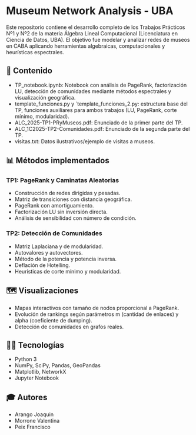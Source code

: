 # Museum Network Analysis - UBA

Este repositorio contiene el desarrollo completo de los Trabajos Prácticos Nº1 y Nº2 de la materia Álgebra Lineal Computacional (Licenciatura en Ciencia de Datos, UBA). El objetivo fue modelar y analizar redes de museos en CABA aplicando herramientas algebraicas, computacionales y heurísticas espectrales.

## 🧠 Contenido

- TP_notebook.ipynb: Notebook con análisis de PageRank, factorización LU, detección de comunidades mediante métodos espectrales y visualización geográfica.
- template_funciones.py y `template_funciones_2.py: estructura base del TP, funciones auxiliares para ambos trabajos (LU, PageRank, corte mínimo, modularidad).
- ALC_2025-TP1-PRyMuseos.pdf: Enunciado de la primer parte del TP.
- ALC_1C2025-TP2-Comunidades.pdf: Enunciado de la segunda parte del TP.
- visitas.txt: Datos ilustrativos/ejemplo de visitas a museos.

## 📊 Métodos implementados

### TP1: PageRank y Caminatas Aleatorias
- Construcción de redes dirigidas y pesadas.
- Matriz de transiciones con distancia geográfica.
- PageRank con amortiguamiento.
- Factorización LU sin inversión directa.
- Análisis de sensibilidad con número de condición.

### TP2: Detección de Comunidades
- Matriz Laplaciana y de modularidad.
- Autovalores y autovectores.
- Método de la potencia y potencia inversa.
- Deflación de Hotelling.
- Heurísticas de corte mínimo y modularidad.

## 🗺 Visualizaciones

- Mapas interactivos con tamaño de nodos proporcional a PageRank.
- Evolución de rankings según parámetros m (cantidad de enlaces) y alpha (coeficiente de dumping).
- Detección de comunidades en grafos reales.

## 🧑‍💻 Tecnologías

- Python 3
- NumPy, SciPy, Pandas, GeoPandas
- Matplotlib, NetworkX
- Jupyter Notebook

## 🎓 Autores

- Arango Joaquin
- Morrone Valentina
- Peix Francisco
